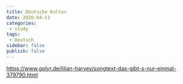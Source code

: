 ```yaml
---
title: Deutsche Kultur
date: 2020-04-11
categories:
 - study
tags:
 - Deutsch
sidebar: false
publish: false
---
```


https://www.golyr.de/lilian-harvey/songtext-das-gibt-s-nur-einmal-379790.html
